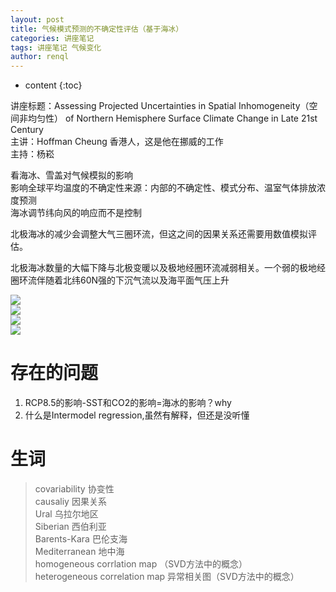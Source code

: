 ```yaml
---
layout: post
title: 气候模式预测的不确定性评估（基于海冰）
categories: 讲座笔记
tags: 讲座笔记 气候变化
author: renql
---
```


* content
{:toc}

讲座标题：Assessing Projected Uncertainties in Spatial Inhomogeneity（空间非均匀性） of Northern Hemisphere Surface Climate Change in Late 21st Century  
主讲：Hoffman Cheung 香港人，这是他在挪威的工作    
主持：杨崧  

看海冰、雪盖对气候模拟的影响   
影响全球平均温度的不确定性来源：内部的不确定性、模式分布、温室气体排放浓度预测     
海冰调节纬向风的响应而不是控制  




北极海冰的减少会调整大气三圈环流，但这之间的因果关系还需要用数值模拟评估。

北极海冰数量的大幅下降与北极变暖以及极地经圈环流减弱相关。一个弱的极地经圈环流伴随着北纬60N强的下沉气流以及海平面气压上升  

![](http://wx1.sinaimg.cn/small/006fa9Xlgy1fp7inf9a40j30nf0eutc3.jpg)    
![](http://wx2.sinaimg.cn/small/006fa9Xlgy1fp7incw84jj30o30gqgus.jpg)  
![](http://wx3.sinaimg.cn/small/006fa9Xlgy1fp7ineoag7j30nb0ge111.jpg)  
![](http://wx3.sinaimg.cn/small/006fa9Xlgy1fp7inb1kyrj30o60g7do8.jpg)

# 存在的问题
1. RCP8.5的影响-SST和CO2的影响=海冰的影响？why
2. 什么是Intermodel regression,虽然有解释，但还是没听懂

# 生词
> covariability 协变性  
> causaliy 因果关系   
> Ural 乌拉尔地区  
> Siberian 西伯利亚  
> Barents-Kara 巴伦支海  
> Mediterranean 地中海  
> homogeneous corrlation map （SVD方法中的概念）     
> heterogeneous correlation map 异常相关图（SVD方法中的概念）          
